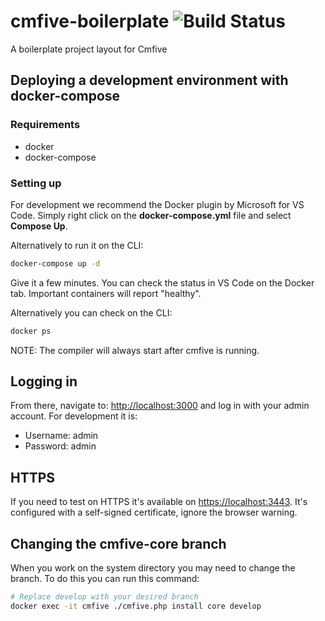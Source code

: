 # cmfive-boilerplate ![Build Status](https://travis-ci.org/adam-buckley/cmfive-boilerplate.svg?branch=master)
A boilerplate project layout for Cmfive

## Deploying a development environment with docker-compose

### Requirements

- docker
- docker-compose

### Setting up

For development we recommend the Docker plugin by Microsoft for VS Code. Simply right click on the **docker-compose.yml** file and select **Compose Up**.

Alternatively to run it on the CLI:

```bash
docker-compose up -d
```

Give it a few minutes. You can check the status in VS Code on the Docker tab. Important containers will report "healthy". 


Alternatively you can check on the CLI:
```bash
docker ps
```

NOTE: The compiler will always start after cmfive is running.

## Logging in

From there, navigate to: [http://localhost:3000](http://localhost:3000) and log in with your admin account. For development it is:

- Username: admin
- Password: admin

## HTTPS

If you need to test on HTTPS it's available on [https://localhost:3443](https://localhost:3443). It's configured with a self-signed certificate, ignore the browser warning.
  
## Changing the cmfive-core branch

When you work on the system directory you may need to change the branch. To do this you can run this command:

```sh
# Replace develop with your desired branch
docker exec -it cmfive ./cmfive.php install core develop
```